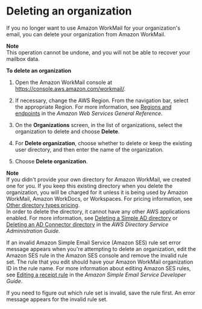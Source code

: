 # Deleting an organization<a name="delete_organization"></a>

If you no longer want to use Amazon WorkMail for your organization's email, you can delete your organization from Amazon WorkMail\. 

**Note**  
This operation cannot be undone, and you will not be able to recover your mailbox data\.

**To delete an organization**

1. Open the Amazon WorkMail console at [https://console\.aws\.amazon\.com/workmail/](https://console.aws.amazon.com/workmail/)\.

1. If necessary, change the AWS Region\. From the navigation bar, select the appropriate Region\. For more information, see [Regions and endpoints](http://docs.aws.amazon.com/general/latest/gr/index.html?rande.html) in the *Amazon Web Services General Reference*\.

1. On the **Organizations** screen, in the list of organizations, select the organization to delete and choose **Delete**\.

1. For **Delete organization**, choose whether to delete or keep the existing user directory, and then enter the name of the organization\.

1. Choose **Delete organization**\.

**Note**  
If you didn't provide your own directory for Amazon WorkMail, we created one for you\. If you keep this existing directory when you delete the organization, you will be charged for it unless it is being used by Amazon WorkMail, Amazon WorkDocs, or Workspaces\. For pricing information, see [Other directory types pricing](https://aws.amazon.com/directoryservice/other-directories-pricing/)\.  
In order to delete the directory, it cannot have any other AWS applications enabled\. For more information, see [Deleting a Simple AD directory](https://docs.aws.amazon.com/directoryservice/latest/admin-guide/simple_ad_delete.html) or [Deleting an AD Connector directory](https://docs.aws.amazon.com/directoryservice/latest/admin-guide/ad_connector_delete.html) in the *AWS Directory Service Administration Guide*\.

If an invalid Amazon Simple Email Service \(Amazon SES\) rule set error message appears when you're attempting to delete an organization, edit the Amazon SES rule in the Amazon SES console and remove the invalid rule set\. The rule that you edit should have your Amazon WorkMail organization ID in the rule name\. For more information about editing Amazon SES rules, see [Editing a receipt rule](https://docs.aws.amazon.com/ses/latest/DeveloperGuide/receiving-email-managing-receipt-rules.html#receiving-email-managing-receipt-rules-edit) in the *Amazon Simple Email Service Developer Guide*\.

If you need to figure out which rule set is invalid, save the rule first\. An error message appears for the invalid rule set\. 